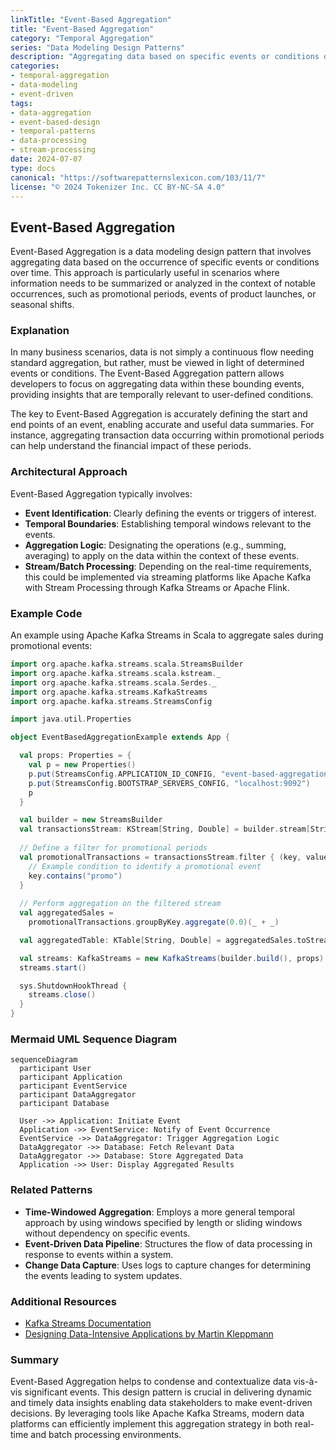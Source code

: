 ```yaml
---
linkTitle: "Event-Based Aggregation"
title: "Event-Based Aggregation"
category: "Temporal Aggregation"
series: "Data Modeling Design Patterns"
description: "Aggregating data based on specific events or conditions occurring over time."
categories:
- temporal-aggregation
- data-modeling
- event-driven
tags:
- data-aggregation
- event-based-design
- temporal-patterns
- data-processing
- stream-processing
date: 2024-07-07
type: docs
canonical: "https://softwarepatternslexicon.com/103/11/7"
license: "© 2024 Tokenizer Inc. CC BY-NC-SA 4.0"
---
```


## Event-Based Aggregation

Event-Based Aggregation is a data modeling design pattern that involves aggregating data based on the occurrence of specific events or conditions over time. This approach is particularly useful in scenarios where information needs to be summarized or analyzed in the context of notable occurrences, such as promotional periods, events of product launches, or seasonal shifts.

### Explanation

In many business scenarios, data is not simply a continuous flow needing standard aggregation, but rather, must be viewed in light of determined events or conditions. The Event-Based Aggregation pattern allows developers to focus on aggregating data within these bounding events, providing insights that are temporally relevant to user-defined conditions.

The key to Event-Based Aggregation is accurately defining the start and end points of an event, enabling accurate and useful data summaries. For instance, aggregating transaction data occurring within promotional periods can help understand the financial impact of these periods.

### Architectural Approach

Event-Based Aggregation typically involves:

- **Event Identification**: Clearly defining the events or triggers of interest.
- **Temporal Boundaries**: Establishing temporal windows relevant to the events.
- **Aggregation Logic**: Designating the operations (e.g., summing, averaging) to apply on the data within the context of these events.
- **Stream/Batch Processing**: Depending on the real-time requirements, this could be implemented via streaming platforms like Apache Kafka with Stream Processing through Kafka Streams or Apache Flink.

### Example Code

An example using Apache Kafka Streams in Scala to aggregate sales during promotional events:

```scala
import org.apache.kafka.streams.scala.StreamsBuilder
import org.apache.kafka.streams.scala.kstream._
import org.apache.kafka.streams.scala.Serdes._
import org.apache.kafka.streams.KafkaStreams
import org.apache.kafka.streams.StreamsConfig

import java.util.Properties

object EventBasedAggregationExample extends App {

  val props: Properties = {
    val p = new Properties()
    p.put(StreamsConfig.APPLICATION_ID_CONFIG, "event-based-aggregation")
    p.put(StreamsConfig.BOOTSTRAP_SERVERS_CONFIG, "localhost:9092")
    p
  }

  val builder = new StreamsBuilder
  val transactionsStream: KStream[String, Double] = builder.stream[String, Double]("transactions")
  
  // Define a filter for promotional periods
  val promotionalTransactions = transactionsStream.filter { (key, value) =>
    // Example condition to identify a promotional event
    key.contains("promo")
  }
  
  // Perform aggregation on the filtered stream
  val aggregatedSales = 
    promotionalTransactions.groupByKey.aggregate(0.0)(_ + _)

  val aggregatedTable: KTable[String, Double] = aggregatedSales.toStream.to("aggregated-sales")

  val streams: KafkaStreams = new KafkaStreams(builder.build(), props)
  streams.start()

  sys.ShutdownHookThread {
    streams.close()
  }
}
```

### Mermaid UML Sequence Diagram

```mermaid
sequenceDiagram
  participant User
  participant Application
  participant EventService
  participant DataAggregator
  participant Database
  
  User ->> Application: Initiate Event
  Application ->> EventService: Notify of Event Occurrence
  EventService ->> DataAggregator: Trigger Aggregation Logic
  DataAggregator ->> Database: Fetch Relevant Data
  DataAggregator ->> Database: Store Aggregated Data
  Application ->> User: Display Aggregated Results
```

### Related Patterns

- **Time-Windowed Aggregation**: Employs a more general temporal approach by using windows specified by length or sliding windows without dependency on specific events.
- **Event-Driven Data Pipeline**: Structures the flow of data processing in response to events within a system.
- **Change Data Capture**: Uses logs to capture changes for determining the events leading to system updates.

### Additional Resources

- [Kafka Streams Documentation](https://kafka.apache.org/documentation/streams/)
- [Designing Data-Intensive Applications by Martin Kleppmann](https://dataintensive.net/)

### Summary

Event-Based Aggregation helps to condense and contextualize data vis-à-vis significant events. This design pattern is crucial in delivering dynamic and timely data insights enabling data stakeholders to make event-driven decisions. By leveraging tools like Apache Kafka Streams, modern data platforms can efficiently implement this aggregation strategy in both real-time and batch processing environments.
